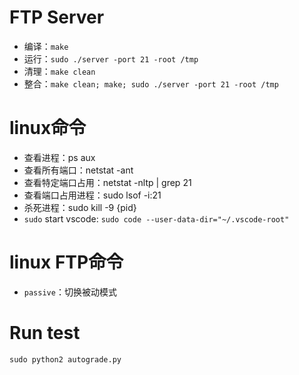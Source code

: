 # FTP Server

- 编译：`make`
- 运行：`sudo ./server -port 21 -root /tmp`
- 清理：`make clean`
- 整合：`make clean; make; sudo ./server -port 21 -root /tmp`

# linux命令

- 查看进程：ps aux
- 查看所有端口：netstat -ant
- 查看特定端口占用：netstat -nltp | grep 21
- 查看端口占用进程：sudo lsof -i:21
- 杀死进程：sudo kill -9 {pid}
- `sudo` start vscode: `sudo code --user-data-dir="~/.vscode-root"`

# linux FTP命令

- `passive`：切换被动模式

# Run test

```python
sudo python2 autograde.py
```